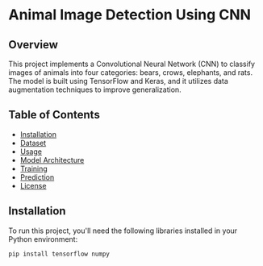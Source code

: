 # Animal Image Detection Using CNN

## Overview
This project implements a Convolutional Neural Network (CNN) to classify images of animals into four categories: bears, crows, elephants, and rats. The model is built using TensorFlow and Keras, and it utilizes data augmentation techniques to improve generalization.

## Table of Contents
- [Installation](#installation)
- [Dataset](#dataset)
- [Usage](#usage)
- [Model Architecture](#model-architecture)
- [Training](#training)
- [Prediction](#prediction)
- [License](#license)

## Installation

To run this project, you'll need the following libraries installed in your Python environment:

```bash
pip install tensorflow numpy
